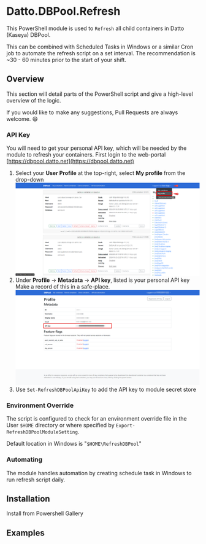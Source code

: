 # Datto.DBPool.Refresh

This PowerShell module is used to `Refresh` all child containers in Datto (Kaseya) DBPool.

This can be combined with Scheduled Tasks in Windows or a similar Cron job to automate the refresh script on a set interval.
The recommendation is ~30 - 60 minutes prior to the start of your shift.

## Overview

This section will detail parts of the PowerShell script and give a high-level overview of the logic.

If you would like to make any suggestions, Pull Requests are always welcome. 😄

### API Key

You will need to get your personal API key, which will be needed by the module to refresh your containers.
First login to the web-portal [https://dbpool.datto.net](https://dbpool.datto.net)

1. Select your **User Profile** at the top-right, select **My profile** from the drop-down
   ![profile_Settings](./assets/ApiKey/profile_Settings.png)
2. Under **Profile** → **Metadata** → **API key**, listed is your personal API key
   Make a record of this in a safe-place.
   ![personal_ApiKey](./assets/ApiKey/personal_ApiKey.png)
3. Use `Set-RefreshDBPoolApiKey` to add the API key to module secret store

### Environment Override

The script is configured to check for an environment override file in the User `$HOME` directory or where specified by `Export-RefreshDBPoolModuleSetting`.

Default location in Windows is "`$HOME\RefreshDBPool`"

### Automating

The module handles automation by creating schedule task in Windows to run refresh script daily.

## Installation

Install from Powershell Gallery

## Examples
